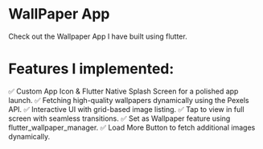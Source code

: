 # WallPaper App 

Check out the Wallpaper App I have built using flutter.

# Features I implemented:

✅ Custom App Icon & Flutter Native Splash Screen for a polished app launch.
✅ Fetching high-quality wallpapers dynamically using the Pexels API.
✅ Interactive UI with grid-based image listing.
✅ Tap to view in full screen with seamless transitions.
✅ Set as Wallpaper feature using flutter_wallpaper_manager.
✅ Load More Button to fetch additional images dynamically.
